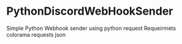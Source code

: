 # PythonDiscordWebHookSender
 Simple Python Webhook sender using python request
Requeirmets 
colorama
requests
json